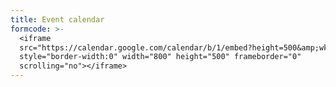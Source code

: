 ```yaml
---
title: Event calendar
formcode: >-
  <iframe
  src="https://calendar.google.com/calendar/b/1/embed?height=500&amp;wkst=2&amp;bgcolor=%23D50000&amp;ctz=Europe%2FHelsinki&amp;src=cG9sbGV4a2VyaG9AZ21haWwuY29t&amp;src=dGFzY2llbi50dXRAZ21haWwuY29t&amp;color=%23039BE5&amp;color=%23E67C73&amp;showNav=1&amp;showDate=1&amp;showPrint=1&amp;showTabs=1&amp;showCalendars=1&amp;showTz=1"
  style="border-width:0" width="800" height="500" frameborder="0"
  scrolling="no"></iframe>
---
```


